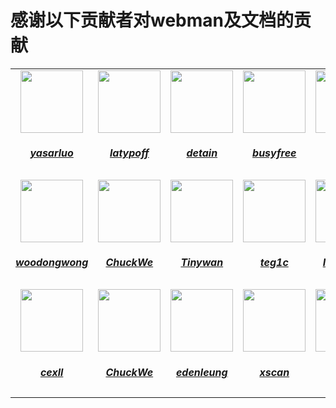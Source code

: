 # 感谢以下贡献者对webman及文档的贡献

<table>
  <tr>
    <td align="center">
      <a href="https://github.com/yasarluo">
        <img src="https://avatars.githubusercontent.com/u/60771720?v=4" width="100px;" alt=""/><h5>yasarluo</h3>
      </a>
    </td>
    <td align="center">
      <a href="https://github.com/latypoff">
        <img src="https://avatars.githubusercontent.com/u/11870079?v=4" width="100px;" alt=""/><h5>latypoff</h3>
      </a>
    </td>
    <td align="center">
      <a href="https://github.com/detain">
        <img src="https://avatars.githubusercontent.com/u/1364504?v=4" width="100px;" alt=""/><h5>detain</h3>
      </a>
    </td>
    <td align="center">
      <a href="https://github.com/busyfree">
        <img src="https://avatars.githubusercontent.com/u/504251?v=4" width="100px;" alt=""/><h5>busyfree</h3>
      </a>
    </td>
    <td align="center">
      <a href="https://github.com/try-to">
        <img src="https://avatars.githubusercontent.com/u/28919584?v=4" width="100px;" alt=""/><h5>try-to</h3>
      </a>
    </td>
    <td align="center">
      <a href="https://github.com/ingfeng-key">
        <img src="https://avatars.githubusercontent.com/u/13976521?v=4" width="100px;" alt=""/><h5>ingfeng-key</h3>
      </a>
    </td>
    <td align="center">
      <a href="https://github.com/dlsimple">
        <img src="https://avatars.githubusercontent.com/u/931459?v=4" width="100px;" alt=""/><h5>dlsimple</h3>
      </a>
    </td>
  </tr>
  <tr>
    <td align="center">
      <a href="https://github.com/woodongwong">
        <img src="https://avatars.githubusercontent.com/u/9292647?v=4" width="100px;" alt=""/><h5>woodongwong</h3>
      </a>
    </td>
    <td align="center">
      <a href="https://github.com/ChuckWe">
        <img src="https://avatars.githubusercontent.com/u/32729062?v=4" width="100px;" alt=""/><h5>ChuckWe</h3>
      </a>
    </td>
    <td align="center">
      <a href="https://github.com/Tinywan">
        <img src="https://avatars.githubusercontent.com/u/14959876?v=4" width="100px;" alt=""/><h5>Tinywan</h3>
      </a>
    </td>
    <td align="center">
      <a href="https://github.com/teg1c">
        <img src="https://avatars.githubusercontent.com/u/27796058?v=4" width="100px;" alt=""/><h5>teg1c</h3>
      </a>
    </td>
    <td align="center">
      <a href="https://github.com/Iamzz-cn">
        <img src="https://avatars.githubusercontent.com/u/21697242?v=4" width="100px;" alt=""/><h5>Iamzz-cn</h3>
      </a>
    </td>
    <td align="center">
      <a href="https://github.com/SyanH">
        <img src="https://avatars.githubusercontent.com/u/6157072?v=4" width="100px;" alt=""/><h5>SyanH</h3>
      </a>
    </td>
    <td align="center">
      <a href="https://github.com/limingxinleo">
        <img src="https://avatars.githubusercontent.com/u/16648551?v=4" width="100px;" alt=""/><h5>limingxinleo</h3>
      </a>
    </td>
  </tr>
  <tr>
    <td align="center">
      <a href="https://github.com/cexll">
        <img src="https://avatars.githubusercontent.com/u/26520956?v=4" width="100px;" alt=""/><h5>cexll</h3>
      </a>
    </td>
    <td align="center">
      <a href="https://github.com/ChuckWe">
        <img src="https://avatars.githubusercontent.com/u/32729062?v=4" width="100px;" alt=""/><h5>ChuckWe</h3>
      </a>
    </td>
    <td align="center">
      <a href="https://github.com/edenleung">
        <img src="https://avatars.githubusercontent.com/u/31346973?v=4" width="100px;" alt=""/><h5>edenleung</h3>
      </a>
    </td>
    <td align="center">
      <a href="https://github.com/xscan">
        <img src="https://avatars.githubusercontent.com/u/8383395?v=4" width="100px;" alt=""/><h5>xscan</h3>
      </a>
    </td>
    <td align="center">
      <a href="https://github.com/weijer">
        <img src="https://avatars.githubusercontent.com/u/12838756?v=4" width="100px;" alt=""/><h5>weijer</h3>
      </a>
    </td>
  </tr>
</table>
